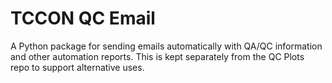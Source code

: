 # TCCON QC Email

A Python package for sending emails automatically with QA/QC information and other automation reports.
This is kept separately from the QC Plots repo to support alternative uses.
